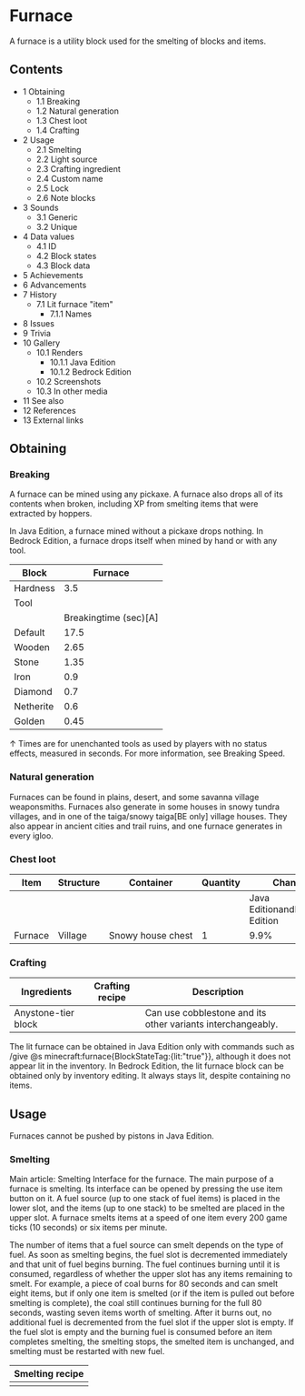 # Furnace
A furnace is a utility block used for the smelting of blocks and items.

## Contents
- 1 Obtaining
	- 1.1 Breaking
	- 1.2 Natural generation
	- 1.3 Chest loot
	- 1.4 Crafting
- 2 Usage
	- 2.1 Smelting
	- 2.2 Light source
	- 2.3 Crafting ingredient
	- 2.4 Custom name
	- 2.5 Lock
	- 2.6 Note blocks
- 3 Sounds
	- 3.1 Generic
	- 3.2 Unique
- 4 Data values
	- 4.1 ID
	- 4.2 Block states
	- 4.3 Block data
- 5 Achievements
- 6 Advancements
- 7 History
	- 7.1 Lit furnace "item"
		- 7.1.1 Names
- 8 Issues
- 9 Trivia
- 10 Gallery
	- 10.1 Renders
		- 10.1.1 Java Edition
		- 10.1.2 Bedrock Edition
	- 10.2 Screenshots
	- 10.3 In other media
- 11 See also
- 12 References
- 13 External links

## Obtaining
### Breaking
A furnace can be mined using any pickaxe. A furnace also drops all of its contents when broken, including XP from smelting items that were extracted by hoppers.

In Java Edition, a furnace mined without a pickaxe drops nothing. In Bedrock Edition, a furnace drops itself when mined by hand or with any tool.

| Block     | Furnace               |
|-----------|-----------------------|
| Hardness  | 3.5                   |
| Tool      |                       |
|           | Breakingtime (sec)[A] |
| Default   | 17.5                  |
| Wooden    | 2.65                  |
| Stone     | 1.35                  |
| Iron      | 0.9                   |
| Diamond   | 0.7                   |
| Netherite | 0.6                   |
| Golden    | 0.45                  |


↑ Times are for unenchanted tools as used by players with no status effects, measured in seconds. For more information, see Breaking Speed.


### Natural generation
Furnaces can be found in plains, desert, and some savanna village weaponsmiths. Furnaces also generate in some houses in snowy tundra villages, and in one of the taiga/snowy taiga‌[BE  only] village houses. They also appear in ancient cities and trail ruins, and one furnace generates in every igloo.

### Chest loot
| Item    | Structure | Container         | Quantity | Chance                         |
|---------|-----------|-------------------|----------|--------------------------------|
|         |           |                   |          | Java EditionandBedrock Edition |
| Furnace | Village   | Snowy house chest | 1        | 9.9%                           |

### Crafting
| Ingredients         | Crafting recipe | Description                                                 |
|---------------------|-----------------|-------------------------------------------------------------|
| Anystone-tier block |                 | Can use cobblestone and its other variants interchangeably. |

The lit furnace can be obtained in Java Edition only with commands such as /give @s minecraft:furnace{BlockStateTag:{lit:"true"}}, although it does not appear lit in the inventory. In Bedrock Edition, the lit furnace block can be obtained only by inventory editing. It always stays lit, despite containing no items.

## Usage
Furnaces cannot be pushed by pistons in Java Edition.

### Smelting
Main article: Smelting
Interface for the furnace.
The main purpose of a furnace is smelting. Its interface can be opened by pressing the use item button on it. A fuel source (up to one stack of fuel items) is placed in the lower slot, and the items (up to one stack) to be smelted are placed in the upper slot. A furnace smelts items at a speed of one item every 200 game ticks (10 seconds) or six items per minute.

The number of items that a fuel source can smelt depends on the type of fuel. As soon as smelting begins, the fuel slot is decremented immediately and that unit of fuel begins burning. The fuel continues burning until it is consumed, regardless of whether the upper slot has any items remaining to smelt. For example, a piece of coal burns for 80 seconds and can smelt eight items, but if only one item is smelted (or if the item is pulled out before smelting is complete), the coal still continues burning for the full 80 seconds, wasting seven items worth of smelting. After it burns out, no additional fuel is decremented from the fuel slot if the upper slot is empty. If the fuel slot is empty and the burning fuel is consumed before an item completes smelting, the smelting stops, the smelted item is unchanged, and smelting must be restarted with new fuel.

| Smelting recipe |
|-----------------|
|                 |

